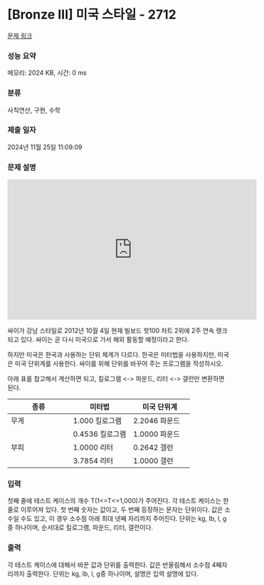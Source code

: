 # [Bronze III] 미국 스타일 - 2712 

[문제 링크](https://www.acmicpc.net/problem/2712) 

### 성능 요약

메모리: 2024 KB, 시간: 0 ms

### 분류

사칙연산, 구현, 수학

### 제출 일자

2024년 11월 25일 11:09:09

### 문제 설명

<p style="text-align: center;"><iframe allowfullscreen="" frameborder="0" height="315" src="https://www.youtube.com/embed/9bZkp7q19f0" width="560"></iframe></p>

<p>싸이가 강남 스타일로 2012년 10월 4일 현재 빌보드 핫100 차트 2위에 2주 연속 랭크되고 있다. 싸이는 곧 다시 미국으로 가서 해외 활동할 예정이라고 한다.</p>

<p>하지만 미국은 한국과 사용하는 단위 체계가 다르다. 한국은 미터법을 사용하지만, 미국은 미국 단위계를 사용한다. 싸이를 위해 단위를 바꾸어 주는 프로그램을 작성하시오.</p>

<p>아래 표를 참고해서 계산하면 되고, 킬로그램 <-> 파운드, 리터 <-> 갤런만 변환하면 된다.</p>

<table class="table table-bordered" style="width:100%">
	<thead>
		<tr>
			<th style="width:34%">종류</th>
			<th style="width:33%">미터법</th>
			<th style="width:33%">미국 단위계</th>
		</tr>
	</thead>
	<tbody>
		<tr>
			<td>무게</td>
			<td>1.000 킬로그램</td>
			<td>2.2046 파운드</td>
		</tr>
		<tr>
			<td> </td>
			<td>0.4536 킬로그램</td>
			<td>1.0000 파운드</td>
		</tr>
		<tr>
			<td>부피</td>
			<td>1.0000 리터</td>
			<td>0.2642 갤런</td>
		</tr>
		<tr>
			<td> </td>
			<td>3.7854 리터</td>
			<td>1.0000 갤런</td>
		</tr>
	</tbody>
</table>

### 입력 

 <p>첫째 줄에 테스트 케이스의 개수 T(1<=T<=1,000)가 주어진다. 각 테스트 케이스는 한 줄로 이루어져 있다. 첫 번째 숫자는 값이고, 두 번째 등장하는 문자는 단위이다. 값은 소수일 수도 있고, 이 경우 소수점 아래 최대 넷째 자리까지 주어진다. 단위는 kg, lb, l, g 중 하나이며, 순서대로 킬로그램, 파운드, 리터, 갤런이다.</p>

### 출력 

 <p>각 테스트 케이스에 대해서 바꾼 값과 단위를 출력한다. 값은 반올림해서 소수점 4째자리까지 출력한다. 단위는 kg, lb, l, g중 하나이며, 설명은 입력 설명에 있다.</p>

